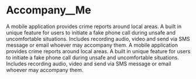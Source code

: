 # Accompany__Me
A mobile application provides crime reports around local areas.  A built in unique feature for users to initiate a fake phone call during unsafe and uncomfortable situations. Includes recording audio, video and  send via SMS message or email whoever may accompany them. 
A mobile application provides crime reports around local areas.  A built in unique feature for users to initiate a fake phone call during unsafe and uncomfortable situations. Includes recording audio, video and  send via SMS message or email whoever may accompany them. 
